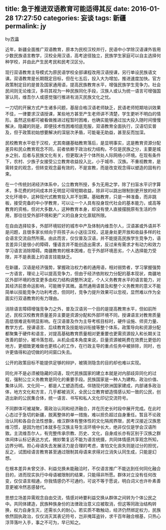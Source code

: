 title: 急于推进双语教育可能适得其反
date: 2016-01-28 17:27:50
categories: 妄谈
tags: 新疆
permalink: jy
---
by[齐谐](http://caute.net/about/)

近年，新疆全面推广双语教育，原本为民校汉校并行，民语中小学除汉语课外皆用少数民族语言教学，汉校全用汉语，高考途径独立，民族学生家庭可以自主选择何种学校，并由此产生民考民和民考汉区分。

现行双语教育主导模式为原民语学校全部课程改用汉语授课，另行单设民族语文课。双语教育是长期既定目标，但在七五后，投入大为增加，推进速度加快。官方政策制定目的是普及国家通用语，提高民族教育水平，增强民族学生竞争力。社会民间则无论维汉，多将其视为一种民族同化手段，汉族人或认为统一语言可增强国家认同，维吾尔人或感觉强行推进有消灭民族文化之忧。
<!--more-->

一刀切的开展方式产生诸多问题，基层合格汉语老师缺乏，民语老师短期培训效果不佳，一律要求汉语授课，某些地方甚至产生老师讲不清楚，学生更听不明白的情形。虽然这些都可被看做推进过程暂时困难，也确实能够通过加大投入随时间慢慢解决，隐藏的则是，即便技术性困难彻底克服，双语教育全面执行，汉语切实普及，但于政策初始想要解决的深层次矛盾，可能毫无助益，甚至反而加深。

民校教育水平低于汉校，尤其南疆基础教育落后，是显明事实，这是教育资源分配差异和民众教育观念不同，前者依赖于政治权力结构，不仅是民族之分，主要是城乡之别，后者与民族文化有关，但更取决于个体所处人际网络小环境。在现有条件下，农村、少族子女接受公立教育收益投入比，小于城市、汉族。不重视教育，是需转变的观念，但转变观念最有效的，不是宣教，而是改变观念得以塑造的固有约束。

在一个传统封闭经济体系中，公立教育所授，多为无用之学，除了扫盲水平识字算术，多花费的时间成本并无明显可得短期收益，除非可以跳出限制到更开放的经济文化环境中，这种现代式教育投入并不划算。基础教育，只是一种准备，而非跳板，接受完备的中小学教育，可以让一个人具有投身现代社会的基本能力，或高等教育的资格，但对大多数人，这种教育本身，却没有使人直接摆脱原有生活的作用，那往往受外部环境和更广义的自身文化禀赋所限。

在自由选择较多，外部环境较好的城市中产及体制内维吾尔人，汉语甚或外语并不是问题，且很多家长倾向于将孩子从小送往汉校，这是身处更开放和收益多样的社会语言交流自然所需。由此而言，仅仅普及汉语，并不能提高民族学生竞争力，语言差异只是很小的障碍，懂语言并不能创造出需求，反过来有需求才有动力和效力学习语言消除障碍。南疆教育的根本困难，在于外部环境恶劣，个人选择能力受限，并不是表面上的语言技能缺乏。

在新疆，汉语是经济强势，掌握政治权力者的通用语，相对弱势者，学习掌握强势一方语言，理论上可以提高竞争力，但由于经济依附权力分配的基本现状，南疆地区外部环境的改变更多由权力结构调整所决定，个人义务教育水平的语言能力，对其经济前景命运影响，可能微乎其微。虽然通用语普及和整个义务教育的意义不能简单以技能竞争力功利考虑，但同时，竞争力提升效果可以忽视，显然难以作为全面实行双语教育的有力理由。

消除语言障碍增强竞争力之外，普及汉语另一个目的是提高教育水平，但如前所述，民校汉校教育质量差异主要是资源分配和外部环境不同，授课语言对教育质量高低很难说有明显影响。在汉语普及作为主导考核目标时，硬件设施、师资力量、教学方式、授课语言、后续教育及技能培训衔接等整个体系，政策导向和资源分配都聚集于硬件和语言，对提高基础教育质量相对更重要也更需资源投入和长期关注改善的部分，被冷落忽视。从机会成本角度来说，巨量资源被耗费在效费比更低的地方，更细致更难做也更核心的工作，在行政主导的重点任务中被排除，同时，也许更值得和迫切做的时间窗口失去。

公开的政策目标不能提供足够的辩护，被猜测隐含的目的却也难以实现。

同化并不是必须被隐藏的词语，现代民族国家的建立本就是对内部歧异同化的过程，强制公立义务教育是同化的重要手段。民族国家是一种人为建构，政治价值、集体认同、文化同一，都是人工塑造而成。伴随现代欧洲国家建成，内部诸多政治体，地方文化和方言，几乎都被消灭，全民公立教育塑造情感认知一致的公民，创造出新的公民集合体，统一语言、书写和私人文化印记交流符号。

不同群体可被凝聚，需政治认同和经济融合，并在历史长时段中展开完成。在此时心态过于急切的新疆，脱离整体的单一措施，难以担负超过自身重任。暂且不论政治认同和各自合法性想象，维汉群体有整体性的文化隔阂界限，民考汉接近汉族思维习惯，是因为他们本就多在汉族主导生活环境中长大，绝非仅仅是学会汉语所致。主流维吾尔人，有完整传承宗教、历史、文化，自身成长亦有区别于汉族之群体间体认标记表达方式，微妙繁复远不能为语言统摄，共同体情感共享观念所知，边界分明。担心母语失去发展活力是合理的考虑，害怕文化丧失则是过分的担忧，反之，试图经语言教育甚至通过限制其母语来求得对立消失认同生成，只能是幻想。

在根本差异未曾交涉、利益兑换未能融洽时，不仅语言推广不能达到任何同化融合目的，进而现实执行中母语被限制的结果，只能得非所愿。群体对立没有任何改变，仅仅语言相通，你我情感仍不可通约，可说不等于愿说，明白词义也许朴素善意更被冷然恶感替代。

思想立场差异需观念自由交流，情感对峙要利益交换从群体之间转为个体公民之中。共同体建造，民族种族身份的法律政治意义应被取消，但这等同政治结构转换，权力自身生灭，还需长久的耐心。若实质不敢触动，经济仍然绑定权力，民族依然固执政治，仅仅消灭其表记符号，岂非掩耳盗铃，求千百年融合根基，只热心浮萍落叶入手，事之不可为，早已知之。